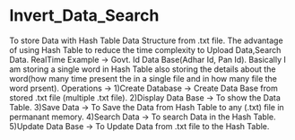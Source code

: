 # Invert_Data_Search
To store Data with Hash Table Data Structure from .txt file.
The advantage of using Hash Table to reduce the time complexity to Upload Data,Search Data.
RealTime Example -> Govt. Id Data Base(Adhar Id, Pan Id).
Basically I am storing a single word in Hash Table also storing the details about the word(how many time present the in a single file and in how many file the word prsent).
Operations ->
1)Create Database -> Create Data Base from stored .txt file (multiple .txt file).
2)Display Data Base -> To show the Data Table.
3)Save Data -> To Save the Data from Hash Table to any (.txt) file in permanant memory.
4)Search Data -> To search Data in the Hash Table.
5)Update Data Base -> To Update Data from .txt file to the Hash Table.
